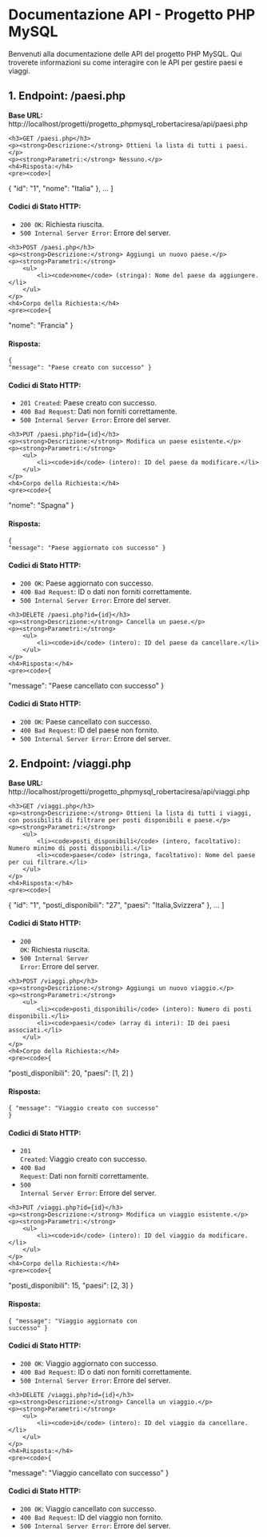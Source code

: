 <!DOCTYPE html>
<html lang="en">
<head>
    <meta charset="UTF-8">
    <meta name="viewport" content="width=device-width, initial-scale=1.0">
    </head>
<body>
    <h1>Documentazione API - Progetto PHP MySQL</h1>
    <p>Benvenuti alla documentazione delle API del progetto PHP MySQL. Qui troverete informazioni su come interagire con le API per gestire paesi e viaggi.</p>

<div class="endpoint">
    <h2>1. Endpoint: /paesi.php</h2>
    <p><strong>Base URL:</strong> http://localhost/progetti/progetto_phpmysql_robertaciresa/api/paesi.php</p>

    <h3>GET /paesi.php</h3>
    <p><strong>Descrizione:</strong> Ottieni la lista di tutti i paesi.</p>
    <p><strong>Parametri:</strong> Nessuno.</p>
    <h4>Risposta:</h4>
    <pre><code>[
{
    "id": "1",
    "nome": "Italia"
},
...
]</code></pre>
    <h4>Codici di Stato HTTP:</h4>
    <ul>
        <li><code>200 OK</code>: Richiesta riuscita.</li>
        <li><code>500 Internal Server Error</code>: Errore del server.</li>
    </ul>

    <h3>POST /paesi.php</h3>
    <p><strong>Descrizione:</strong> Aggiungi un nuovo paese.</p>
    <p><strong>Parametri:</strong>
        <ul>
            <li><code>nome</code> (stringa): Nome del paese da aggiungere.</li>
        </ul>
    </p>
    <h4>Corpo della Richiesta:</h4>
    <pre><code>{
"nome": "Francia"
}</code></pre>
    <h4>Risposta:</h4>
    <pre><code>{
"message": "Paese creato con successo"
}</code></pre>
    <h4>Codici di Stato HTTP:</h4>
    <ul>
        <li><code>201 Created</code>: Paese creato con successo.</li>
        <li><code>400 Bad Request</code>: Dati non forniti correttamente.</li>
        <li><code>500 Internal Server Error</code>: Errore del server.</li>
    </ul>

    <h3>PUT /paesi.php?id={id}</h3>
    <p><strong>Descrizione:</strong> Modifica un paese esistente.</p>
    <p><strong>Parametri:</strong>
        <ul>
            <li><code>id</code> (intero): ID del paese da modificare.</li>
        </ul>
    </p>
    <h4>Corpo della Richiesta:</h4>
    <pre><code>{
"nome": "Spagna"
}</code></pre>
    <h4>Risposta:</h4>
    <pre><code>{
"message": "Paese aggiornato con successo"
}</code></pre>
    <h4>Codici di Stato HTTP:</h4>
    <ul>
        <li><code>200 OK</code>: Paese aggiornato con successo.</li>
        <li><code>400 Bad Request</code>: ID o dati non forniti correttamente.</li>
        <li><code>500 Internal Server Error</code>: Errore del server.</li>
    </ul>

    <h3>DELETE /paesi.php?id={id}</h3>
    <p><strong>Descrizione:</strong> Cancella un paese.</p>
    <p><strong>Parametri:</strong>
        <ul>
            <li><code>id</code> (intero): ID del paese da cancellare.</li>
        </ul>
    </p>
    <h4>Risposta:</h4>
    <pre><code>{
"message": "Paese cancellato con successo"
}</code></pre>
    <h4>Codici di Stato HTTP:</h4>
    <ul>
        <li><code>200 OK</code>: Paese cancellato con successo.</li>
        <li><code>400 Bad Request</code>: ID del paese non fornito.</li>
        <li><code>500 Internal Server Error</code>: Errore del server.</li>
    </ul>
</div>

<div class="endpoint">
    <h2>2. Endpoint: /viaggi.php</h2>
    <p><strong>Base URL:</strong> http://localhost/progetti/progetto_phpmysql_robertaciresa/api/viaggi.php</p>

    <h3>GET /viaggi.php</h3>
    <p><strong>Descrizione:</strong> Ottieni la lista di tutti i viaggi, con possibilità di filtrare per posti disponibili e paese.</p>
    <p><strong>Parametri:</strong>
        <ul>
            <li><code>posti_disponibili</code> (intero, facoltativo): Numero minimo di posti disponibili.</li>
            <li><code>paese</code> (stringa, facoltativo): Nome del paese per cui filtrare.</li>
        </ul>
    </p>
    <h4>Risposta:</h4>
    <pre><code>[
{
    "id": "1",
    "posti_disponibili": "27",
    "paesi": "Italia,Svizzera"
},
...
]</code></pre>
    <h4>Codici di Stato HTTP:</h4>
    <ul>
        <li><code>200 OK</code>: Richiesta riuscita.</li>
        <li><code>500 Internal Server Error</code>: Errore del server.</li>
    </ul>

    <h3>POST /viaggi.php</h3>
    <p><strong>Descrizione:</strong> Aggiungi un nuovo viaggio.</p>
    <p><strong>Parametri:</strong>
        <ul>
            <li><code>posti_disponibili</code> (intero): Numero di posti disponibili.</li>
            <li><code>paesi</code> (array di interi): ID dei paesi associati.</li>
        </ul>
    </p>
    <h4>Corpo della Richiesta:</h4>
    <pre><code>{
"posti_disponibili": 20,
"paesi": [1, 2]
}</code></pre>
    <h4>Risposta:</h4>
    <pre><code>{
"message": "Viaggio creato con successo"
}</code></pre>
    <h4>Codici di Stato HTTP:</h4>
    <ul>
        <li><code>201 Created</code>: Viaggio creato con successo.</li>
        <li><code>400 Bad Request</code>: Dati non forniti correttamente.</li>
        <li><code>500 Internal Server Error</code>: Errore del server.</li>
    </ul>

    <h3>PUT /viaggi.php?id={id}</h3>
    <p><strong>Descrizione:</strong> Modifica un viaggio esistente.</p>
    <p><strong>Parametri:</strong>
        <ul>
            <li><code>id</code> (intero): ID del viaggio da modificare.</li>
        </ul>
    </p>
    <h4>Corpo della Richiesta:</h4>
    <pre><code>{
"posti_disponibili": 15,
"paesi": [2, 3]
}</code></pre>
    <h4>Risposta:</h4>
    <pre><code>{
"message": "Viaggio aggiornato con successo"
}</code></pre>
    <h4>Codici di Stato HTTP:</h4>
    <ul>
        <li><code>200 OK</code>: Viaggio aggiornato con successo.</li>
        <li><code>400 Bad Request</code>: ID o dati non forniti correttamente.</li>
        <li><code>500 Internal Server Error</code>: Errore del server.</li>
    </ul>

    <h3>DELETE /viaggi.php?id={id}</h3>
    <p><strong>Descrizione:</strong> Cancella un viaggio.</p>
    <p><strong>Parametri:</strong>
        <ul>
            <li><code>id</code> (intero): ID del viaggio da cancellare.</li>
        </ul>
    </p>
    <h4>Risposta:</h4>
    <pre><code>{
"message": "Viaggio cancellato con successo"
}</code></pre>
    <h4>Codici di Stato HTTP:</h4>
    <ul>
        <li><code>200 OK</code>: Viaggio cancellato con successo.</li>
        <li><code>400 Bad Request</code>: ID del viaggio non fornito.</li>
        <li><code>500 Internal Server Error</code>: Errore del server.</li>
    </ul>
</div>
</body>
</html>
